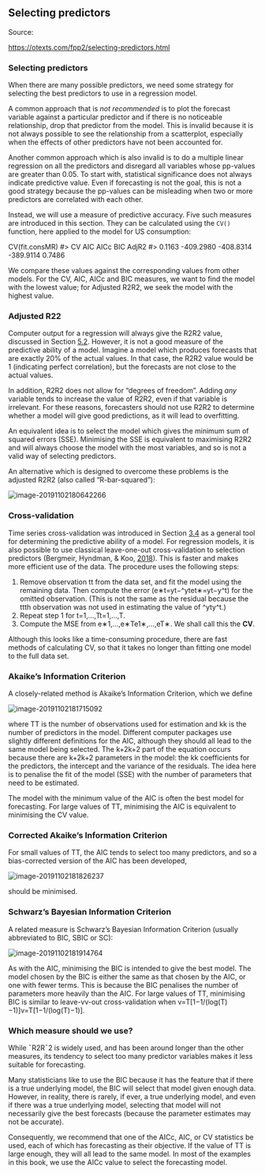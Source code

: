 ## Selecting predictors



Source:

 https://otexts.com/fpp2/selecting-predictors.html 



### Selecting predictors

When there are many possible predictors, we need some strategy for selecting the best predictors to use in a regression model.

A common approach that is *not recommended* is to plot the forecast variable against a particular predictor and if there is no noticeable relationship, drop that predictor from the model. This is invalid because it is not always possible to see the relationship from a scatterplot, especially when the effects of other predictors have not been accounted for.

Another common approach which is also invalid is to do a multiple linear regression on all the predictors and disregard all variables whose pp-values are greater than 0.05. To start with, statistical significance does not always indicate predictive value. Even if forecasting is not the goal, this is not a good strategy because the pp-values can be misleading when two or more predictors are correlated with each other.

Instead, we will use a measure of predictive accuracy. Five such measures are introduced in this section. They can be calculated using the `CV()` function, here applied to the model for US consumption:

CV(fit.consMR)
#>        CV       AIC      AICc       BIC     AdjR2 
#>    0.1163 -409.2980 -408.8314 -389.9114    0.7486

 We compare these values against the corresponding values from other models. For the CV, AIC, AICc and BIC measures, we want to find the model with the lowest value; for Adjusted R2R2, we seek the model with the highest value. 



### Adjusted R22

Computer output for a regression will always give the R2R2 value, discussed in Section [5.2](https://otexts.com/fpp2/least-squares.html#least-squares). However, it is not a good measure of the predictive ability of a model. Imagine a model which produces forecasts that are exactly 20% of the actual values. In that case, the R2R2 value would be 1 (indicating perfect correlation), but the forecasts are not close to the actual values.

In addition, R2R2 does not allow for “degrees of freedom”. Adding *any* variable tends to increase the value of R2R2, even if that variable is irrelevant. For these reasons, forecasters should not use R2R2 to determine whether a model will give good predictions, as it will lead to overfitting.

An equivalent idea is to select the model which gives the minimum sum of squared errors (SSE). Minimising the SSE is equivalent to maximising R2R2 and will always choose the model with the most variables, and so is not a valid way of selecting predictors.

An alternative which is designed to overcome these problems is the adjusted R2R2 (also called “R-bar-squared”):

![image-20191102180642266](C:\Users\Illan\AppData\Roaming\Typora\typora-user-images\image-20191102180642266.png)



### Cross-validation

Time series cross-validation was introduced in Section [3.4](https://otexts.com/fpp2/accuracy.html#accuracy) as a general tool for determining the predictive ability of a model. For regression models, it is also possible to use classical leave-one-out cross-validation to selection predictors (Bergmeir, Hyndman, & Koo, [2018](https://otexts.com/fpp2/selecting-predictors.html#ref-BHK15)). This is faster and makes more efficient use of the data. The procedure uses the following steps:

1. Remove observation tt from the data set, and fit the model using the remaining data. Then compute the error (e∗t=yt−^ytet∗=yt−y^t) for the omitted observation. (This is not the same as the residual because the ttth observation was not used in estimating the value of ^yty^t.)
2. Repeat step 1 for t=1,…,Tt=1,…,T.
3. Compute the MSE from e∗1,…,e∗Te1∗,…,eT∗. We shall call this the **CV**.

Although this looks like a time-consuming procedure, there are fast methods of calculating CV, so that it takes no longer than fitting one model to the full data set.

### Akaike’s Information Criterion

A closely-related method is Akaike’s Information Criterion, which we define 

![image-20191102181715092](C:\Users\Illan\AppData\Roaming\Typora\typora-user-images\image-20191102181715092.png)

where TT is the number of observations used for estimation and kk is the number of predictors in the model. Different computer packages use slightly different definitions for the AIC, although they should all lead to the same model being selected. The k+2k+2 part of the equation occurs because there are k+2k+2 parameters in the model: the kk coefficients for the predictors, the intercept and the variance of the residuals. The idea here is to penalise the fit of the model (SSE) with the number of parameters that need to be estimated.

The model with the minimum value of the AIC is often the best model for forecasting. For large values of TT, minimising the AIC is equivalent to minimising the CV value.



### Corrected Akaike’s Information Criterion

For small values of TT, the AIC tends to select too many predictors, and so a bias-corrected version of the AIC has been developed,

![image-20191102181826237](C:\Users\Illan\AppData\Roaming\Typora\typora-user-images\image-20191102181826237.png)

should be minimised.

### Schwarz’s Bayesian Information Criterion

A related measure is Schwarz’s Bayesian Information Criterion (usually abbreviated to BIC, SBIC or SC):

![image-20191102181914764](C:\Users\Illan\AppData\Roaming\Typora\typora-user-images\image-20191102181914764.png)

As with the AIC, minimising the BIC is intended to give the best model. The model chosen by the BIC is either the same as that chosen by the AIC, or one with fewer terms. This is because the BIC penalises the number of parameters more heavily than the AIC. For large values of TT, minimising BIC is similar to leave-vv-out cross-validation when v=T[1−1/(log(T)−1)]v=T[1−1/(log⁡(T)−1)].

### Which measure should we use?

While ¯R2R¯2 is widely used, and has been around longer than the other measures, its tendency to select too many predictor variables makes it less suitable for forecasting.

Many statisticians like to use the BIC because it has the feature that if there is a true underlying model, the BIC will select that model given enough data. However, in reality, there is rarely, if ever, a true underlying model, and even if there was a true underlying model, selecting that model will not necessarily give the best forecasts (because the parameter estimates may not be accurate).

Consequently, we recommend that one of the AICc, AIC, or CV statistics be used, each of which has forecasting as their objective. If the value of TT is large enough, they will all lead to the same model. In most of the examples in this book, we use the AICc value to select the forecasting model.